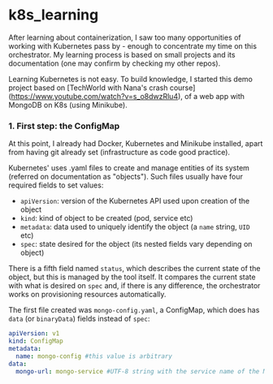 # k8s_learning

After learning about containerization, I saw too many opportunities of working with Kubernetes pass by - enough to concentrate my time on this orchestrator. My learning process is based on small projects and its documentation (one may confirm by checking my other repos).

Learning Kubernetes is not easy. To build knowledge, I started this demo project based on [TechWorld with Nana's crash course] (https://www.youtube.com/watch?v=s_o8dwzRlu4), of a web app with MongoDB on K8s (using Minikube).

### 1. First step: the ConfigMap

At this point, I already had Docker, Kubernetes and Minikube installed, apart from having git already set (infrastructure as code good practice). 

Kubernetes' uses .yaml files to create and manage entities of its system (referred on documentation as "objects"). Such files usually have four required fields to set values: 
- `apiVersion`: version of the Kubernetes API used upon creation of the object
- `kind`: kind of object to be created (pod, service etc)
- `metadata`: data used to uniquely identify the object (a `name` string, `UID` etc)
- `spec`: state desired for the object (its nested fields vary depending on object)

There is a fifth field named `status`, which describes the current state of the object, but this is managed by the tool itself. It compares the current state with what is desired on `spec` and, if there is any difference, the orchestrator works on provisioning resources automatically.

The first file created was `mongo-config.yaml`, a ConfigMap, which does has `data` (or `binaryData`) fields instead of `spec`:

```yaml
apiVersion: v1
kind: ConfigMap
metadata:
  name: mongo-config #this value is arbitrary
data:
  mongo-url: mongo-service #UTF-8 string with the service name of the MongoDB node, which will be its endpoint
```